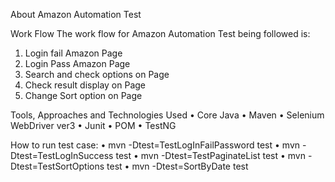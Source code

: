 About Amazon Automation Test 

Work Flow
The work flow for Amazon Automation Test being followed is:
1.	Login fail Amazon Page
2.	Login Pass Amazon Page
3.	Search and check options on Page
4.	Check result display on Page
5.	Change Sort option on Page

Tools, Approaches and Technologies Used
•	Core Java
•	Maven
•	Selenium WebDriver ver3
•	Junit
•	POM
•	TestNG

How to run test case:
•	mvn -Dtest=TestLogInFailPassword test
•	mvn -Dtest=TestLogInSuccess test
•	mvn -Dtest=TestPaginateList test
•	mvn -Dtest=TestSortOptions test
•	mvn -Dtest=SortByDate test
